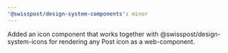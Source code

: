 ```yaml
---
'@swisspost/design-system-components': minor
---
```


Added an icon component that works together with @swisspost/design-system-icons for rendering any Post icon as a web-component.
